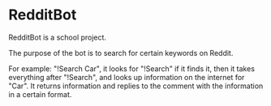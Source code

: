 # RedditBot
RedditBot is a school project.

The purpose of the bot is to search for certain keywords on Reddit. 

For example: "!Search Car", it looks for "!Search" if it finds it, then it takes everything after "!Search", and looks up information on the internet for "Car". It returns information and replies to the comment with the information in a certain format.
